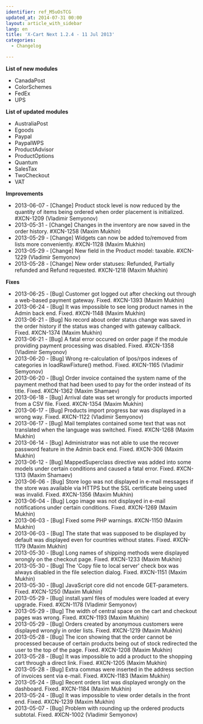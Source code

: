 ```yaml
---
identifier: ref_M5uOsTCG
updated_at: 2014-07-31 00:00
layout: article_with_sidebar
lang: en
title: 'X-Cart Next 1.2.4 - 11 Jul 2013'
categories:
  - Changelog

---
```



**List of new modules**

*   CanadaPost
*   ColorSchemes
*   FedEx
*   UPS

**List of updated modules**

*   AustraliaPost
*   Egoods
*   Paypal
*   PaypalWPS
*   ProductAdvisor
*   ProductOptions
*   Quantum
*   SalesTax
*   TwoCheckout
*   VAT

**Improvements**

*   2013-06-07 - [Change] Product stock level is now reduced by the quantity of items being ordered when order placement is initialized. #XCN-1209 (Vladimir Semyonov)
*   2013-05-31 - [Change] Changes in the inventory are now saved in the order history. #XCN-1258 (Maxim Mukhin)
*   2013-05-29 - [Change] Widgets can now be added to/removed from lists more conveniently. #XCN-1128 (Maxim Mukhin)
*   2013-05-29 - [Change] New field in the Product model: taxable. #XCN-1229 (Vladimir Semyonov)
*   2013-05-28 - [Change] New order statuses: Refunded, Partially refunded and Refund requested. #XCN-1218 (Maxim Mukhin)

**Fixes**

*   2013-06-25 - [Bug] Customer got logged out after checking out through a web-based payment gateway. Fixed. #XCN-1393 (Maxim Mukhin)
*   2013-06-24 - [Bug] It was impossible to see long product names in the Admin back end. Fixed. #XCN-1148 (Maxim Mukhin)
*   2013-06-21 - [Bug] No record about order status change was saved in the order history if the status was changed with gateway callback. Fixed. #XCN-1374 (Maxim Mukhin)
*   2013-06-21 - [Bug] A fatal error occured on order page if the module providing payment processing was disabled. Fixed. #XCN-1358 (Vladimir Semyonov)
*   2013-06-20 - [Bug] Wrong re-calculation of lpos/rpos indexes of categories in loadRawFixture() method. Fixed. #XCN-1165 (Vladimir Semyonov)
*   2013-06-20 - [Bug] Order invoice contained the system name of the payment method that had been used to pay for the order instead of its title. Fixed. #XCN-1362 (Maxim Shamaev)
*   2013-06-18 - [Bug] Arrival date was set wrongly for products imported from a CSV file. Fixed. #XCN-1354 (Maxim Mukhin)
*   2013-06-17 - [Bug] Products import progress bar was displayed in a wrong way. Fixed. #XCN-1122 (Vladimir Semyonov)
*   2013-06-17 - [Bug] Mail templates contained some text that was not translated when the language was switched. Fixed. #XCN-1268 (Maxim Mukhin)
*   2013-06-14 - [Bug] Administrator was not able to use the recover password feature in the Admin back end. Fixed. #XCN-306 (Maxim Mukhin)
*   2013-06-12 - [Bug] MappedSuperclass directive was added into some models under certain conditions and caused a fatal error. Fixed. #XCN-1313 (Maxim Shamaev)
*   2013-06-06 - [Bug] Store logo was not displayed in e-mail messages if the store was available via HTTPS but the SSL certificate being used was invalid. Fixed. #XCN-1356 (Maxim Mukhin)
*   2013-06-04 - [Bug] Logo image was not displayed in e-mail notifications under certain conditions. Fixed. #XCN-1269 (Maxim Mukhin)
*   2013-06-03 - [Bug] Fixed some PHP warnings. #XCN-1150 (Maxim Mukhin)
*   2013-06-03 - [Bug] The state that was supposed to be displayed by default was displayed even for countries without states. Fixed. #XCN-1179 (Maxim Mukhin)
*   2013-05-30 - [Bug] Long names of shipping methods were displayed wrongly on the checkout page. Fixed. #XCN-1233 (Maxim Mukhin)
*   2013-05-30 - [Bug] The 'Copy file to local server' check box was always disabled in the file selection dialog. Fixed. #XCN-1151 (Maxim Mukhin)
*   2013-05-30 - [Bug] JavaScript core did not encode GET-parameters. Fixed. #XCN-1250 (Maxim Mukhin)
*   2013-05-29 - [Bug] install.yaml files of modules were loaded at every upgrade. Fixed. #XCN-1178 (Vladimir Semyonov)
*   2013-05-29 - [Bug] The width of central space on the cart and checkout pages was wrong. Fixed. #XCN-1193 (Maxim Mukhin)
*   2013-05-29 - [Bug] Orders created by anonymous customers were displayed wrongly in order lists. Fixed. #XCN-1219 (Maxim Mukhin)
*   2013-05-28 - [Bug] The icon showing that the order cannot be processed because of certain products being out of stock redirected the user to the top of the page. Fixed. #XCN-1208 (Maxim Mukhin)
*   2013-05-28 - [Bug] It was impossible to add a product to the shopping cart through a direct link. Fixed. #XCN-1205 (Maxim Mukhin)
*   2013-05-28 - [Bug] Extra commas were inserted in the address section of invoices sent via e-mail. Fixed. #XCN-1183 (Maxim Mukhin)
*   2013-05-24 - [Bug] Recent orders list was displayed wrongly on the dashboard. Fixed. #XCN-1184 (Maxim Mukhin)
*   2013-05-24 - [Bug] It was impossible to view order details in the front end. Fixed. #XCN-1239 (Maxim Mukhin)
*   2013-05-07 - [Bug] Problem with rounding up the ordered products subtotal. Fixed. #XCN-1002 (Vladimir Semyonov)